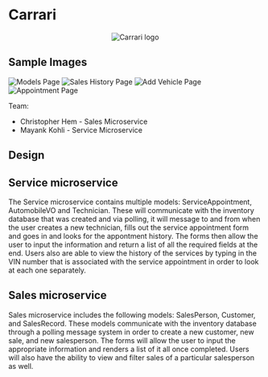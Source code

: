 # Carrari

<p align="center">
	<img alt="Carrari logo" src="https://gitlab.com/chris.hem10/project-beta/-/raw/1caaea4d5c158deefed5b66e2b2a6fb5a911647b/ghi/app/public/images/carrari.png">
</p>

## Sample Images 

![Models Page](https://gitlab.com/chris.hem10/project-beta/-/raw/main/ghi/app/public/images/models.png)
![Sales History Page](https://gitlab.com/chris.hem10/project-beta/-/raw/main/ghi/app/public/images/saleshistory.png)
![Add Vehicle Page](https://gitlab.com/chris.hem10/project-beta/-/raw/main/ghi/app/public/images/addvehicle.png)
![Appointment Page](https://gitlab.com/chris.hem10/project-beta/-/raw/main/ghi/app/public/images/appointment.png)


Team:

* Christopher Hem - Sales Microservice
* Mayank Kohli - Service Microservice

## Design

## Service microservice
The Service microservice contains multiple models: ServiceAppointment, AutomobileVO and Technician. These will communicate with the inventory database that was created and via polling, it will message to and from when the user creates a new technician, fills out the service appointment form and goes in and looks for the appontment history. The forms then allow the user to input the information and return a list of all the required fields at the end. Users also are able to view the history of the services by typing in the VIN number that is associated with the service appointment in order to look at each one separately. 

## Sales microservice

Sales microservice includes the following models: SalesPerson, Customer, and SalesRecord. These models communicate with the inventory database through a polling message system in order to create a new customer, new sale, and new salesperson. The forms will allow the user to input the appropriate information and renders a list of it all once completed. Users will also have the ability to view and filter sales of a particular salesperson as well. 

